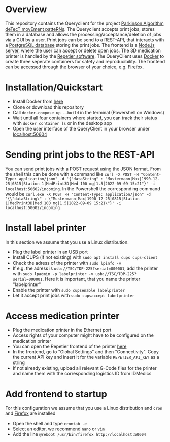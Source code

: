 # Overview

This repository contains the Queryclient for the project [Parkinson Algorithm deTecT movEment patteRNs](https://www.uke.de/organisationsstruktur/zentrale-bereiche/apotheke/3d-druck-von-arzneimitteln/index.html). The Queryclient accepts print jobs, stores them in a database and allows the processing/acceptance/deletion of jobs via a GUI by a user. Print jobs can be send to a REST-API, that interacts with a [PostgreSQL database](https://www.postgresql.org/) storing the print jobs. The frontend is a [Node.js server](https://nodejs.org/en/), where the user can accept or delete open jobs. The 3D medication printer is handled by the [Repetier software](https://www.repetier.com/). The QueryClient uses [Docker](https://www.docker.com) to create three seperate containers for safety and reproducibility. The frontend can be accessed through the browser of your choice, e.g. [Firefox](https://www.mozilla.org/de/firefox/new/).

# Installation/Quickstart

* Install Docker from [here](https://www.docker.com/)
* Clone or download this repository
* Call `docker-compose up --build` in the terminal (Powershell on Windows)
* Wait until all four containers where started, you can track their status with `docker container ls` or in the desktop app
* Open the user interface of the QueryClient in your browser under [localhost:50604](http://localhost:50604)

# Sending print jobs to the REST-API

You can send print jobs with a POST request using the JSON format. From the shell this can be done with a command like `curl -X POST -H "Content-Type: application/json" -d '{"dataString" : "Mustermann|Max|1990-12-25|0815|Station 1|MedPrint3D|Med 100 mg|1.5|2022-09-09 15:21"}' -i localhost:50602/incoming`. In the Powershell the corresponding command would be `curl.exe -X POST -H "Content-Type: application/json" -d '{\"dataString\" : \"Mustermann|Max|1990-12-25|0815|Station 1|MedPrint3D|Med 100 mg|1.5|2022-09-09 15:21\"}' -i localhost:50602/incoming`

# Install label printer

In this section we assume that you use a Linux distribution.

* Plug the label printer in an USB port
* Install CUPS (if not existing) with `sudo apt install cups cups-client`
* Check the adress of the printer with `sudo lpinfo -v`
* If e.g. the adress is `usb://TSC/TDP-225?serial=000001`, add the printer with `sudo lpadmin -p labelprinter -v usb://TSC/TDP-225?serial=000001`. Here it is important, that you name the printer "labelprinter"
* Enable the printer with `sudo cupsenable labelprinter`
* Let it accept print jobs with `sudo cupsaccept labelprinter`

# Access medication printer

* Plug the medication printer in the Ethernet port
* Access rights of your computer might have to be configured on the medication printer
* You can open the Repetier frontend of the printer [here](http://192.168.2.100:3344)
* In the frontend, go to "Global Settings" and then "Connectivity". Copy the current API key and insert it for the variable `REPETIER_API_KEY` as a string
* If not already existing, upload all relevant G-Code files for the printer and name them with the corresponding logistics ID from IDMedics

# Add frontend to startup

For this configuration we assume that you use a Linux distribution and `cron` and [Firefox](https://www.mozilla.org/de/firefox/new/) are installed

* Open the shell and type `crontab -e`
* Select an editor, we recommend `nano` or `vim`
* Add the line `@reboot /usr/bin/firefox http://localhost:50604`
